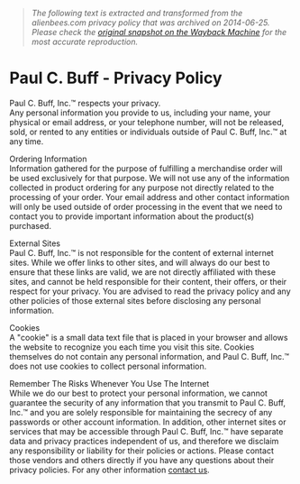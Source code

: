 > *The following text is extracted and transformed from the alienbees.com privacy policy that was archived on 2014-06-25. Please check the [original snapshot on the Wayback Machine](https://web.archive.org/web/20140625064602id_/http%3A//paulcbuff.com/privacy.php) for the most accurate reproduction.*

# Paul C. Buff - Privacy Policy

Paul C. Buff, Inc.™ respects your privacy.  
Any personal information you provide to us, including your name, your physical or email address, or your telephone number, will not be released, sold, or rented to any entities or individuals outside of Paul C. Buff, Inc.™ at any time.

Ordering Information  
Information gathered for the purpose of fulfilling a merchandise order will be used exclusively for that purpose. We will not use any of the information collected in product ordering for any purpose not directly related to the processing of your order. Your email address and other contact information will only be used outside of order processing in the event that we need to contact you to provide important information about the product(s) purchased.

External Sites  
Paul C. Buff, Inc.™ is not responsible for the content of external internet sites. While we offer links to other sites, and will always do our best to ensure that these links are valid, we are not directly affiliated with these sites, and cannot be held responsible for their content, their offers, or their respect for your privacy. You are advised to read the privacy policy and any other policies of those external sites before disclosing any personal information.

Cookies  
A "cookie" is a small data text file that is placed in your browser and allows the website to recognize you each time you visit this site. Cookies themselves do not contain any personal information, and Paul C. Buff, Inc.™ does not use cookies to collect personal information.

Remember The Risks Whenever You Use The Internet  
While we do our best to protect your personal information, we cannot guarantee the security of any information that you transmit to Paul C. Buff, Inc.™ and you are solely responsible for maintaining the secrecy of any passwords or other account information. In addition, other internet sites or services that may be accessible through Paul C. Buff, Inc.™ have separate data and privacy practices independent of us, and therefore we disclaim any responsibility or liability for their policies or actions. Please contact those vendors and others directly if you have any questions about their privacy policies. For any other information [contact us](https://web.archive.org/web/20140625064602id_/http%3A//paulcbuff.com/contact.php).
